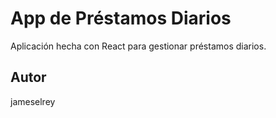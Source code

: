 # App de Préstamos Diarios

Aplicación hecha con React para gestionar préstamos diarios.

## Autor
jameselrey
